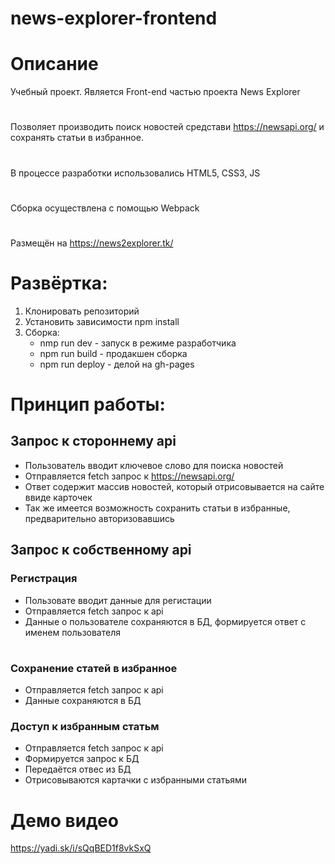 # news-explorer-frontend

# Описание

Учебный проект. Является Front-end частью проекта News Explorer
#
Позволяет производить поиск новостей средстави https://newsapi.org/ и сохранять статьи в избранное.
#
В процессе разработки использовались HTML5, CSS3, JS
#
Сборка осуществлена с помощью Webpack
#
Размещён на https://news2explorer.tk/
#
# Развёртка:
1. Клонировать репозиторий
2. Установить зависимости npm install
3. Сборка:
   * nmp run dev - запуск в режиме разработчика
   * npm run build - продакшен сборка
   * npm run deploy - делой на gh-pages
#
# Принцип работы:
## Запрос к стороннему api
* Пользователь вводит ключевое слово для поиска новостей
* Отправляется fetch запрос к https://newsapi.org/
* Ответ содержит массив новостей, который отрисовывается на сайте ввиде карточек
* Так же имеется возможность сохранить статьи в избранные, предварительно авторизовавшись

## Запрос к собственному api
### Регистрация
* Пользовате вводит данные для регистации
* Отправляется fetch запрос к api
* Данные о пользователе сохраняются в БД, формируется ответ с именем пользователя
#
### Сохранение статей в избранное
* Отправляется fetch запрос к api
* Данные сохраняются в БД

### Доступ к избранным статьм
* Отправляется fetch запрос к api
* Формируется запрос к БД
* Передаётся отвес из БД
* Отрисовываются картачки с избранными статьями

# Демо видео
https://yadi.sk/i/sQqBED1f8vkSxQ

